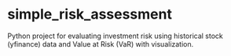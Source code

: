 # simple_risk_assessment
Python project for evaluating investment risk using historical stock (yfinance) data and Value at Risk (VaR) with visualization.
